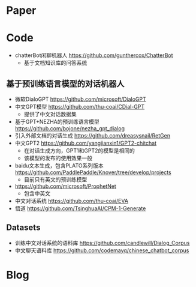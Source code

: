 # Paper



# Code
- chatterBot闲聊机器人   https://github.com/gunthercox/ChatterBot
  - 基于文档知识库的问答系统



## 基于预训练语言模型的对话机器人
- 微软DialoGPT https://github.com/microsoft/DialoGPT
- 中文GPT模型 https://github.com/thu-coai/CDial-GPT  
  - 提供了中文对话数据集
- 基于GPT+NEZHA的预训练语言模型 https://github.com/bojone/nezha_gpt_dialog
- 引入外部文档的对话生成 https://github.com/dreasysnail/RetGen
- 中文GPT2 https://github.com/yangjianxin1/GPT2-chitchat
  - 在对话生成方向，GPT1和GPT2的模型是相同的
  - 该模型的发布的使用效果一般
- baidu文本生成，包含PLATO系列版本 https://github.com/PaddlePaddle/Knover/tree/develop/projects
  - 目前只有英文的预训练模型
- https://github.com/microsoft/ProphetNet
  - 包含中英文
- 中文对话系统 https://github.com/thu-coai/EVA
- 悟道 https://github.com/TsinghuaAI/CPM-1-Generate
  

## Datasets
- 训练中文对话系统的语料库 https://github.com/candlewill/Dialog_Corpus
- 中文聊天语料库 https://github.com/codemayq/chinese_chatbot_corpus

# Blog
